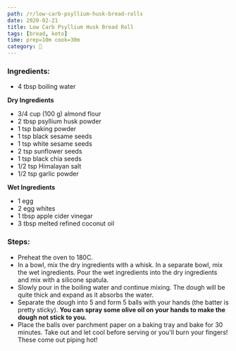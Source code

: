 ```yaml
---
path: /r/low-carb-psyllium-husk-bread-rolls
date: 2020-02-21
title: Low Carb Psyllium Husk Bread Roll
tags: [bread, keto]
time: prep=10m cook=30m
category: 🍞
---
```


### Ingredients:

- 4 tbsp boiling water

**Dry Ingredients**

- 3/4 cup (100 g) almond flour
- 2 tbsp psyllium husk powder
- 1 tsp baking powder
- 1 tsp black sesame seeds
- 1 tsp white sesame seeds
- 2 tsp sunflower seeds
- 1 tsp black chia seeds
- 1/2 tsp Himalayan salt
- 1/2 tsp garlic powder

**Wet Ingredients**

- 1 egg
- 2 egg whites
- 1 tbsp apple cider vinegar
- 3 tbsp melted refined coconut oil

### Steps:

- Preheat the oven to 180C.
- In a bowl, mix the dry ingredients with a whisk. In a separate bowl, mix the wet ingredients. Pour the wet ingredients into the dry ingredients and mix with a silicone spatula.
- Slowly pour in the boiling water and continue mixing. The dough will be quite thick and expand as it absorbs the water.
- Separate the dough into 5 and form 5 balls with your hands (the batter is pretty sticky). **You can spray some olive oil on your hands to make the dough not stick to you.**
- Place the balls over parchment paper on a baking tray and bake for 30 minutes. Take out and let cool before serving or you'll burn your fingers! These come out piping hot!